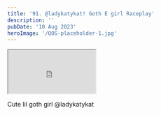 ```yaml
---
title: '91. @ladykatykat! Goth E girl Raceplay'
description: ''
pubDate: '10 Aug 2023'
heroImage: '/QOS-placeholder-1.jpg'
---
```

<iframe src="https://drive.google.com/file/d/15ITYvWJWxAloiH-GUoo8jWE-YCdfQNQa/preview" width="200" height="100" allow="autoplay" allowfullscreen="allowfullscreen"></iframe>

Cute lil goth girl @ladykatykat 